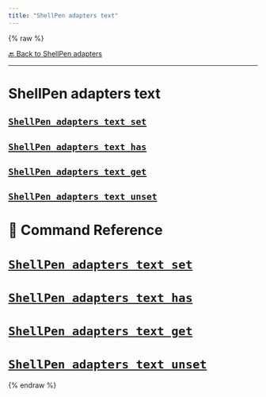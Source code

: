 ```yaml
---
title: "ShellPen adapters text"
---
```


{% raw %}





[🔙 Back to ShellPen adapters](/api/ShellPen/adapters)

---







<!-- Todo, if there are no subcommands under the child commands, use a smaller heading size -->


# ShellPen adapters text












    
    
    
    
    


## [`ShellPen adapters text set`](#shellpen-adapters-text-set-1)


                  
    
    
    
    
    


## [`ShellPen adapters text has`](#shellpen-adapters-text-has-1)


                  
    
    
    
    
    


## [`ShellPen adapters text get`](#shellpen-adapters-text-get-1)


                  
    
    
    
    
    


## [`ShellPen adapters text unset`](#shellpen-adapters-text-unset-1)


                  


# 📓 Command Reference


    

    
    

# [`ShellPen adapters text set`](/api/ShellPen/adapters/text/set)








                    
  
    

    
    

# [`ShellPen adapters text has`](/api/ShellPen/adapters/text/has)








                    
  
    

    
    

# [`ShellPen adapters text get`](/api/ShellPen/adapters/text/get)








                    
  
    

    
    

# [`ShellPen adapters text unset`](/api/ShellPen/adapters/text/unset)









                    
      
{% endraw %}
